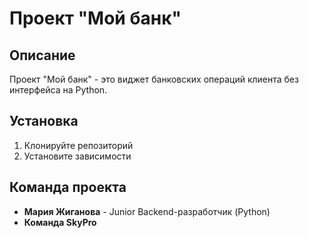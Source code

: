 # Проект "Мой банк"

## Описание
Проект "Мой банк" - это виджет банковских операций клиента без интерфейса на Python.

## Установка
1. Клонируйте репозиторий
2. Установите зависимости

## Команда проекта

- **Мария Жиганова** - Junior Backend-разработчик (Python)
- **Команда SkyPro**
